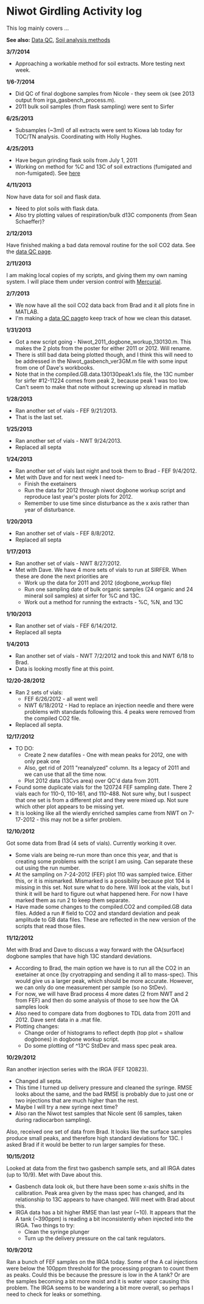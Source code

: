 # Niwot Girdling Activity log

This log mainly covers ...

**See also:** [Data QC](niwot_girdling/niwot_data_qc.md), [Soil analysis methods](niwot_girdling/niwot_soilanalysis.md)


**3/7/2014**
* Approaching a workable method for soil extracts. More testing next week.

**1/6-7/2014**

* Did QC of final dogbone samples from Nicole - they seem ok (see 2013 output from irga_gasbench_process.m).
* 2011 bulk soil samples (from flask sampling) were sent to Sirfer

 **6/25/2013**

* Subsamples (~3ml) of all extracts were sent to Kiowa lab today for TOC/TN analysis. Coordinating with Holly Hughes.

 **4/25/2013**

* Have begun grinding flask soils from July 1, 2011
* Working on method for %C and 13C of soil extractions (fumigated and non-fumigated). See [here](niwot_girdling/niwot_soilanalysis.md)

 **4/11/2013**

Now have data for soil and flask data.

* Need to plot soils with flask data.
* Also try plotting values of respiration/bulk d13C components (from Sean Schaeffer)?

 **2/12/2013**

Have finished making a bad data removal routine for the soil CO2 data.
See the [data QC page](niwot_girdling/niwot_data_qc.md).

 **2/11/2013**

I am making local copies of my scripts, and giving them my own naming
system. I will place them under version control with
[Mercurial](computing/comp_mercurial.md).

 **2/7/2013**

* We now have all the soil CO2 data back from Brad and it all plots fine in MATLAB.
* I'm making a [data QC page](niwot_girdling/niwot_data_qc.md)to keep track of how we clean this dataset.

 **1/31/2013**

* Got a new script going - Niwot_2011_dogbone_workup_130130.m. This makes the 2 plots from the poster for either 2011 or 2012. Will rename.
* There is still bad data being plotted though, and I think this will need to be addressed in the Niwot_gasbench_ver3GM.m file with some input from one of Dave's workbooks.
* Note that in the compiled.GB.data.130130peak1.xls file, the 13C number for sirfer #12-11224 comes from peak 2, because peak 1 was too low. Can't seem to make that note without screwing up xlsread in matlab

 **1/28/2013**

* Ran another set of vials - FEF 9/21/2013.
* That is the last set.

 **1/25/2013**

* Ran another set of vials - NWT 9/24/2013.
* Replaced all septa

 **1/24/2013**

* Ran another set of vials last night and took them to Brad - FEF 9/4/2012.
* Met with Dave and for next week I need to- 
  * Finish the exetainers
  * Run the data for 2012 through niwot dogbone workup script and reproduce last year's poster plots for 2012.
  * Remember to use time since disturbance as the x axis rather than year of disturbance.

 **1/20/2013**

* Ran another set of vials - FEF 8/8/2012.
* Replaced all septa

 **1/17/2013**

* Ran another set of vials - NWT 8/27/2012.
* Met with Dave. We have 4 more sets of vials to run at SIRFER. When these are done the next priorities are
  * Work up the data for 2011 and 2012 (dogbone_workup file)
  * Run one sampling date of bulk organic samples (24 organic and 24 mineral soil samples) at sirfer for %C and 13C.
  * Work out a method for running the extracts - %C, %N, and 13C

 **1/10/2013**

* Ran another set of vials - FEF 6/14/2012.
* Replaced all septa

 **1/4/2013**

* Ran another set of vials - NWT 7/2/2012 and took this and NWT 6/18 to Brad.
* Data is looking mostly fine at this point.

 **12/20-28/2012**

* Ran 2 sets of vials:
  * FEF 6/26/2012 - all went well
  * NWT 6/18/2012 - Had to replace an injection needle and there were problems with standards following this. 4 peaks were removed from the compiled CO2 file. 
* Replaced all septa.

 **12/17/2012**

* TO DO:
  * Create 2 new datafiles - One with mean peaks for 2012, one with only peak one
  * Also, get rid of 2011 "reanalyzed" column. Its a legacy of 2011 and we can use that all the time now.
  * Plot 2012 data (13Cvs area) over QC'd data from 2011.
* Found some duplicate vials for the 120724 FEF sampling date. There 2 vials each for 110-0, 110-161, and 110-488. Not sure why, but I suspect that one set is from a different plot and they were mixed up. Not sure which other plot appears to be missing yet.
* It is looking like all the wierdly enriched samples came from NWT on 7-17-2012 - this may not be a sirfer problem.

 **12/10/2012**

Got some data from Brad (4 sets of vials). Currently working it over.

* Some vials are being re-run more than once this year, and that is creating some problems with the script I am using. Can separate these out using the run number.
* At the sampling on 7-24-2012 (FEF) plot 110 was sampled twice. Either this, or it is mismarked. Mismarked is a possibility because plot 104 is missing in this set. Not sure what to do here. Will look at the vials, but I think it will be hard to figure out what happened here. For now I have marked them as run 2 to keep them separate.
* Have made some changes to the compiled.CO2 and compiled.GB data files. Added a run # field to CO2 and standard deviation and peak amplitude to GB data files. These are reflected in the new version of the scripts that read those files.

 **11/12/2012**

Met with Brad and Dave to discuss a way forward with the OA(surface)
dogbone samples that have high 13C standard deviations.

* According to Brad, the main option we have is to run all the CO2 in an exetainer at once (by cryotrapping and sending it all to mass-spec). This would give us a larger peak, which should be more accurate. However, we can only do one measurement per sample (so no StDev).
* For now, we will have Brad process 4 more dates (2 from NWT and 2 from FEF) and then do some analysis of those to see how the OA samples look
* Also need to compare data from dogbones to TDL data from 2011 and 2012. Dave sent data in a .mat file.
* Plotting changes:
  * Change order of histograms to reflect depth (top plot = shallow dogbones) in dogbone workup script.
  * Do some plotting of ^13^C StdDev and mass spec peak area.

 **10/29/2012**

Ran another injection series with the IRGA (FEF 120823).

* Changed all septa.
* This time I turned up delivery pressure and cleaned the syringe. RMSE looks about the same, and the bad RMSE is probably due to just one or two injections that are much higher than the rest. 
* Maybe I will try a new syringe next time?
* Also ran the Niwot test samples that Nicole sent (6 samples, taken during radiocarbon sampling).

Also, received one set of data from Brad. It looks like the surface
samples produce small peaks, and therefore high standard deviations for
13C. I asked Brad if it would be better to run larger samples for these.

 **10/15/2012**

Looked at data from the first two gasbench sample sets, and all IRGA
dates (up to 10/9). Met with Dave about this.

* Gasbench data look ok, but there have been some x-axis shifts in the calibration. Peak area given by the mass spec has changed, and its relationship to 13C appears to have changed. Will meet with Brad about this.
* IRGA data has a bit higher RMSE than last year (~10). It appears that the A tank (~390ppm) is reading a bit inconsistently when injected into the IRGA. Two things to try:
  * Clean the syringe plunger
  * Turn up the delivery pressure on the cal tank regulators. 

 **10/9/2012**

Ran a bunch of FEF samples on the IRGA today. Some of the A cal
injections were below the 100ppm threshold for the processing program to
count them as peaks. Could this be because the pressure is low in the A
tank? Or are the samples becoming a bit more moist and it is water vapor
causing this problem. The IRGA seems to be wandering a bit more overall,
so perhaps I need to check for leaks or something.
